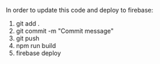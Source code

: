 In order to update this code and deploy to firebase:
1. git add .
2. git commit -m "Commit message"
3. git push
4. npm run build
5. firebase deploy